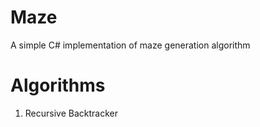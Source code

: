 Maze
====

A simple C# implementation of maze generation algorithm


Algorithms
=========
1. Recursive Backtracker
